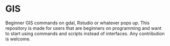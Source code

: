 # GIS
Beginner GIS commands on gdal, Rstudio or whatever pops up.
This repository is made for users that are beginners on programming and want to start using commands and scripts instead of interfaces. Any contribution is welcome.
